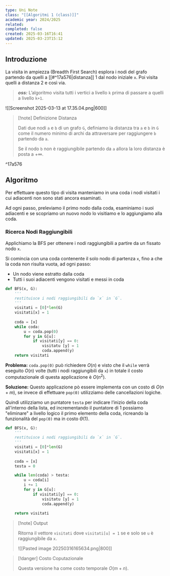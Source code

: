 ```yaml
---
type: Uni Note
class: "[[Algoritmi 1 (class)]]"
academic year: 2024/2025
related: 
completed: false
created: 2025-03-16T16:41
updated: 2025-03-23T15:12
---
```

## Introduzione

La visita in ampiezza (Breadth First Search) esplora i nodi del grafo partendo da quelli a [[#^17a576|distanza]] 1 dal nodo iniziale `x`. Poi visita quelli a distanza 2 e così via.

>***oss:*** L’algoritmo visita tutti i vertici a livello `k` prima di passare a quelli a livello `k+1`.

![[Screenshot 2025-03-13 at 17.35.04.png|600]]

>[!note] Definizione Distanza
>
>Dati due nodi `a` e `b` di un grafo `G`, definiamo la distanza tra `a` e `b` in `G` come il numero minimo di archi da attraversare per raggiungere `b` partendo da `a`.
>
>Se il nodo `b` non è raggiungibile partendo da `a` allora la loro distanza è posta a $+\infty$.

^17a576
## Algoritmo 

Per effettuare questo tipo di visita manteniamo in una coda i nodi visitati i cui adiacenti non sono stati ancora esaminati.

Ad ogni passo, preleviamo il primo nodo dalla coda, esaminiamo i suoi adiacenti e se scopriamo un nuovo nodo lo visitiamo e lo aggiungiamo alla coda.

### Ricerca Nodi Raggiungibili

Applichiamo la BFS per ottenere i nodi raggiungibili a partire da un fissato nodo `x`.

Si comincia con una coda contenente il solo nodo di partenza `x`, fino a che la coda non risulta vuota, ad ogni passo:
- Un nodo viene estratto dalla coda
- Tutti i suoi adiacenti vengono visitati e messi in coda

```python
def BFS(x, G):
	'''
	restituisce i nodi raggiungibili da `x` in `G`.
	'''
	visitati = [0]*len(G)
	visitati[x] = 1
	
	coda = [x]
	while coda:       
		u = coda.pop(0)
		for y in G[u]:
			if visitati[y] == 0:
				visitatu [y] = 1
				coda.append(y)
	return visitati
```

**Problema:** `coda.pop(0)` può richiedere $O(n)$ e visto che il `while` verrà eseguito $O(n)$ volte (tutti i nodi raggiungibili da `x`) in totale il costo computazionale di questa applicazione è $O(n^{2})$.

**Soluzione:** Questo applicazione pò essere implementa con un costo di $O(n+m)$, se invece di effettuare `pop(0)` utilizziamo delle cancellazioni logiche.

Quindi utilizziamo un puntatore `testa` per indicare l’inizio della coda all'interno della lista, ed incrementando il puntatore di 1 possiamo "eliminare" a livello logico il primo elemento della coda, ricreando la funzionalità del `pop(0)` ma in costo $\Theta(1)$.


```python
def BFS(x, G):
	'''
	restituisce i nodi raggiungibili da `x` in `G`.
	'''
	visitati = [0]*len(G)
	visitati[x] = 1
	
	coda = [x]
	testa = 0

	while len(coda) > testa:       
		u = coda[i]
		i += 1
		for y in G[u]:
			if visitati[y] == 0:
				visitatu [y] = 1
				coda.append(y)
	
	return visitati
```

>[!note] Output
>
 >Ritorna il vettore `visitati` dove `visitati[u] = 1` se e solo se `u` è raggiungibile da `x`.
 >
 >![[Pasted image 20250316165634.png|800]]

>[!danger] Costo Coputazionale
>
>Questa versione ha come costo temporale $O(m+n)$.
>[](https://cdn.discordapp.com/attachments/927628110009098284/1344127019658772613/image.png?ex=67e16596&is=67e01416&hm=3b7e4735a7b155597151d77e24214983c671b05595b72139ee43651efcbe0a35&)